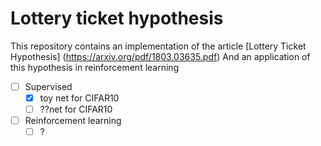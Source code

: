 # Lottery ticket hypothesis
This repository contains an implementation of the article [Lottery Ticket Hypothesis] (https://arxiv.org/pdf/1803.03635.pdf)
And an application of this hypothesis in reinforcement learning
 - [ ] Supervised 
    - [x] toy net for CIFAR10
    - [ ] ??net for CIFAR10
 - [ ] Reinforcement learning
    - [ ] ?
